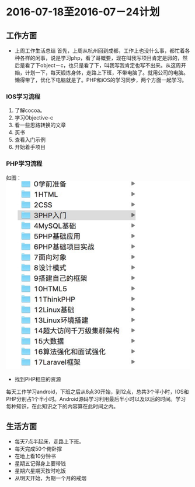 # 2016-07-18至2016-07－24计划

## 工作方面
 - 上周工作生活总结
 首先，上周从杭州回到成都，工作上也没什么事，都忙着各种各样的闲事，说是学习php，看了哥概要，现在叫我写项目肯定是卵的，然后是看了下object－c，也只是看了下，叫我写我肯定也写不出来。从这周开始，计划一下，每天锻炼身体，走路上下班，不带电脑了。就用公司的电脑。懒得带了，优化下电脑就是了。PHP和iOS的学习同步，两个方面一起学习。

### IOS学习流程
1. 了解cocoa。
2. 学习Objective-c
3. 看一些思路转换的文章
4. 买书
5. 查看入门示例
6. 开始着手项目

### PHP学习流程

如图：
![PHP学习流程](/img/php_study.png)
 - 找到PHP相应的资源

 每天工作学习android，下班之后从8点30开始，到12点，总共3个半小时，IOS和PHP分别占1个半小时。Android源码学习利用最后半小时以及以后的时间。学习每种知识，在此知识之下的内容算在此时间之内。
## 生活方面
- 每天7点半起床，走路上下班。
- 每天完成50个俯卧撑
- 在地上看10分钟书
- 星期五记得身上要带钱
- 星期六星期天按时吃饭
- 从明天开始，为期一个月的戒烟
